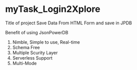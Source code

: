 # myTask_Login2Xplore
Title of project Save Data From HTML Form and save in JPDB

Benefit of  using JsonPowerDB
1. Nimble, Simple to use, Real-time
2. Schema Free
3. Multiple Scurity Layer
4. Serverless Support
5. Multi-Mode
